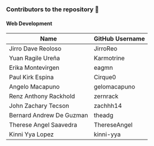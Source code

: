 ### Contributors to the repository 🥳

#### Web Development

| Name                   | GitHub Username                                                             |
|------------------------|-----------------------------------------------------------------------------|
| Jirro Dave Reoloso     | JirroReo                                                                    |
| Yuan Ragile Ureña      | Karmotrine                                                                  |
| Erika Montevirgen      | eagmn                                                                       |
| Paul Kirk Espina       | Cirque0                                                                     |
| Angelo Macapuno        | gelomacapuno                                                                |
| Renz Anthony Rackhold  | zernrack                                                                    |
| John Zachary Tecson    | zachhh14                                                                    |
| Bernard Andrew De Guzman | theadg                                                                     |
| Therese Angel Saavedra | ThereseAngel                                                                |
| Kinni Yya Lopez        | kinni-yya                                                                   |
